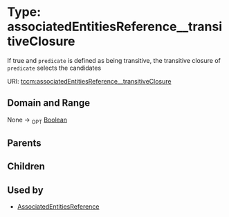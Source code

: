 
# Type: associatedEntitiesReference__transitiveClosure


If true and `predicate` is defined as being transitive, the transitive closure of `predicate` selects the
candidates

URI: [tccm:associatedEntitiesReference__transitiveClosure](https://hotecosystem.org/tccm/associatedEntitiesReference__transitiveClosure)


## Domain and Range

None ->  <sub>OPT</sub> [Boolean](types/Boolean.md)

## Parents


## Children


## Used by

 * [AssociatedEntitiesReference](AssociatedEntitiesReference.md)
